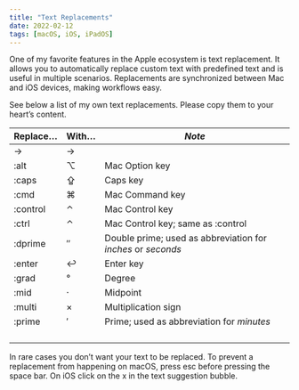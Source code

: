 ```yaml
---
title: "Text Replacements"
date: 2022-02-12
tags: [macOS, iOS, iPadOS]
---
```


One of my favorite features in the Apple ecosystem is text replacement. It allows you to automatically replace custom text with predefined text and is useful in multiple scenarios. Replacements are synchronized between Mac and iOS devices, making workflows easy.

See below a list of my own text replacements. Please copy them to your heart’s content.

| Replace… | With… | *Note* |
|-------|--------|---------|
| -> | → |  |
| :alt | ⌥ | Mac Option key |
| :caps | ⇪ | Caps key |
| :cmd | ⌘ | Mac Command key |
| :control | ⌃ | Mac Control key |
| :ctrl | ⌃ | Mac Control key; same as :control |
| :dprime | ″ | Double prime; used as abbreviation for *inches* or *seconds* |
| :enter | ↩ | Enter key |
| :grad | ° | Degree |
| :mid | · | Midpoint |
| :multi | × | Multiplication sign |
| :prime | ′ | Prime; used as abbreviation for *minutes* |
|  |  |  |
|  |  |  |
|  |  |  |
|  |  |  |

In rare cases you don’t want your text to be replaced. To prevent a replacement from happening on macOS, press esc before pressing the space bar. On iOS click on the x in the text suggestion bubble.
